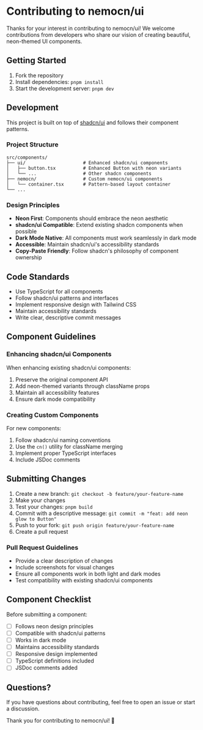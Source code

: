 # Contributing to nemocn/ui

Thanks for your interest in contributing to nemocn/ui! We welcome contributions from developers who share our vision of creating beautiful, neon-themed UI components.

## Getting Started

1. Fork the repository
2. Install dependencies: `pnpm install`
3. Start the development server: `pnpm dev`

## Development

This project is built on top of [shadcn/ui](https://ui.shadcn.com) and follows their component patterns.

### Project Structure

```
src/components/
├── ui/                     # Enhanced shadcn/ui components
│   ├── button.tsx          # Enhanced Button with neon variants
│   └── ...                 # Other shadcn components
├── nemocn/                 # Custom nemocn/ui components
│   └── container.tsx       # Pattern-based layout container
└── ...
```

### Design Principles

- **Neon First**: Components should embrace the neon aesthetic
- **shadcn/ui Compatible**: Extend existing shadcn components when possible
- **Dark Mode Native**: All components must work seamlessly in dark mode
- **Accessible**: Maintain shadcn/ui's accessibility standards
- **Copy-Paste Friendly**: Follow shadcn's philosophy of component ownership

## Code Standards

- Use TypeScript for all components
- Follow shadcn/ui patterns and interfaces
- Implement responsive design with Tailwind CSS
- Maintain accessibility standards
- Write clear, descriptive commit messages

## Component Guidelines

### Enhancing shadcn/ui Components

When enhancing existing shadcn/ui components:

1. Preserve the original component API
2. Add neon-themed variants through className props
3. Maintain all accessibility features
4. Ensure dark mode compatibility

### Creating Custom Components

For new components:

1. Follow shadcn/ui naming conventions
2. Use the `cn()` utility for className merging
3. Implement proper TypeScript interfaces
4. Include JSDoc comments

## Submitting Changes

1. Create a new branch: `git checkout -b feature/your-feature-name`
2. Make your changes
3. Test your changes: `pnpm build`
4. Commit with a descriptive message: `git commit -m "feat: add neon glow to Button"`
5. Push to your fork: `git push origin feature/your-feature-name`
6. Create a pull request

### Pull Request Guidelines

- Provide a clear description of changes
- Include screenshots for visual changes
- Ensure all components work in both light and dark modes
- Test compatibility with existing shadcn/ui components

## Component Checklist

Before submitting a component:

- [ ] Follows neon design principles
- [ ] Compatible with shadcn/ui patterns
- [ ] Works in dark mode
- [ ] Maintains accessibility standards
- [ ] Responsive design implemented
- [ ] TypeScript definitions included
- [ ] JSDoc comments added

## Questions?

If you have questions about contributing, feel free to open an issue or start a discussion.

Thank you for contributing to nemocn/ui! 🌟

